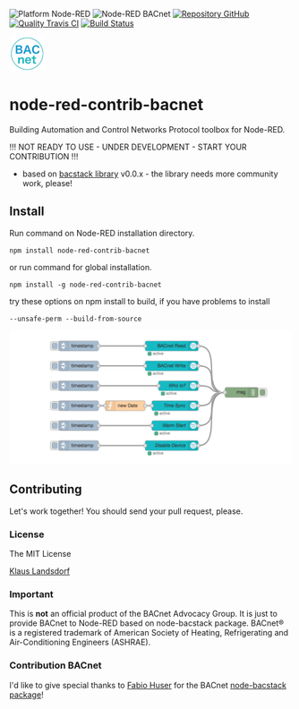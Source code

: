 ![Platform Node-RED](http://b.repl.ca/v1/Platform-Node--RED-red.png)
![Node-RED BACnet](http://b.repl.ca/v1/Contribution-BACnet-blue.png)
[![Repository GitHub](http://b.repl.ca/v1/Repository-GitHub-orange.png)](https://github.com/biancode/node-red-contrib-bacnet)
[![Quality Travis CI](http://b.repl.ca/v1/Quality-Travis_CI-green.png)](https://travis-ci.org/biancode/node-red-contrib-bacnet)
[![Build Status](https://travis-ci.org/biancode/node-red-contrib-bacnet.svg?branch=master)](https://travis-ci.org/BiancoRoyal/node-red-contrib-bacnet)

[![nodemodbus64](images/bacnet-icon-quad64.png)](http://www.bacnet.org/)

# node-red-contrib-bacnet
Building Automation and Control Networks Protocol toolbox for Node-RED.

!!! NOT READY TO USE - UNDER DEVELOPMENT - START YOUR CONTRIBUTION !!!

* based on [bacstack library][5] v0.0.x - the library needs more community work, please!

## Install

Run command on Node-RED installation directory.

	npm install node-red-contrib-bacnet 

or run command for global installation.

	npm install -g node-red-contrib-bacnet 

try these options on npm install to build, if you have problems to install

    --unsafe-perm --build-from-source
    
![Flow Example](images/BACnetFlowExamples.png)

## Contributing

Let's work together! 
You should send your pull request, please.

### License

The MIT License

[Klaus Landsdorf][1]

### Important

This is **not** an official product of the BACnet Advocacy Group.
It is just to provide BACnet to Node-RED based on node-bacstack package.
BACnet® is a registered trademark of American Society of Heating, Refrigerating and Air-Conditioning Engineers (ASHRAE). 

### Contribution BACnet

I'd like to give special thanks to [Fabio Huser][2] for the BACnet [node-bacstack package][4]! 


[1]:https://bianco-royal.com/
[2]:https://github.com/fh1ch
[3]:https://bianco-royal.cloud/supporter/
[4]:https://www.npmjs.com/package/bacstack
[5]:https://www.npmjs.com/package/@biancoroyal/bacstack

